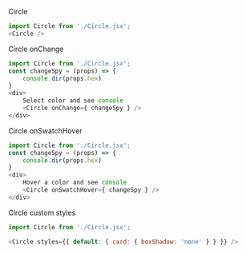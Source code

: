Circle
```js
import Circle from './Circle.jsx';
<Circle />
```

Circle onChange
```js
import Circle from './Circle.jsx';
const changeSpy = (props) => {
    console.dir(props.hex)
}
<div>
    Select color and see console
    <Circle onChange={ changeSpy } />
</div>
```


Circle onSwatchHover
```js
import Circle from './Circle.jsx';
const changeSpy = (props) => {
    console.dir(props.hex)
}
<div>
    Hover a color and see console
    <Circle onSwatchHover={ changeSpy } />
</div>
```


Circle custom styles
```js
import Circle from './Circle.jsx';

<Circle styles={{ default: { card: { boxShadow: 'none' } } }} />
```


